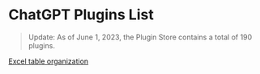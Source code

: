 # ChatGPT Plugins List

> Update: As of June 1, 2023, the Plugin Store contains a total of 190 plugins.

[Excel table organization](https://docs.google.com/spreadsheets/d/1Ka6CPPg1LK36LlqyFDl92ogJZtFdDkTd5Q_nhPo4HNA/edit?usp=sharing)